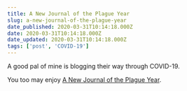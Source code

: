 ```yaml
---
title: A New Journal of the Plague Year
slug: a-new-journal-of-the-plague-year
date_published: 2020-03-31T10:14:18.000Z
date: 2020-03-31T10:14:18.000Z
date_updated: 2020-03-31T10:14:18.000Z
tags: ['post', 'COVID-19']
---
```


A good pal of mine is blogging their way through COVID-19.

You too may enjoy [A New Journal of the Plague Year](https://plagueyearjournal.wordpress.com/).
